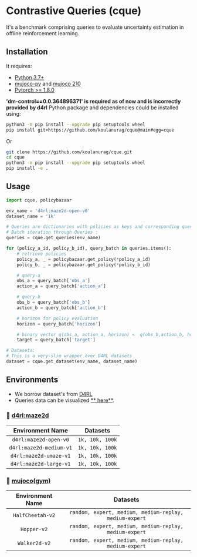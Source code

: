 # Contrastive Queries (cque)

It's a benchmark comprising queries to evaluate uncertainty estimation in offline reinforcement learning.

## Installation

It requires:

- [Python 3.7+](https://www.python.org/downloads/)
- [mujoco-py](https://github.com/openai/mujoco-py) and [mujoco 210](https://www.roboti.us/index.html)
- [Pytorch >= 1.8.0](https://pytorch.org/)

**'dm-control==0.0.364896371' is required as of now and is incorrectly provided by d4rl** 
Python package and dependencies could be installed using:

```bash
python3 -m pip install --upgrade pip setuptools wheel
pip install git+https://github.com/koulanurag/cque@main#egg=cque
```

Or

```bash
git clone https://github.com/koulanurag/cque.git
cd cque
python3 -m pip install --upgrade pip setuptools wheel
pip install -e .
```

## Usage

```python
import cque, policybazaar

env_name = 'd4rl:maze2d-open-v0'
dataset_name = '1k'

# Queries are dictionaries with policies as keys and corresponding queries as values.
# Batch iteration through Queries :
queries = cque.get_queries(env_name)

for (policy_a_id, policy_b_id), query_batch in queries.items():
    # retrieve policies
    policy_a, _ = policybazaar.get_policy(*policy_a_id)
    policy_b, _ = policybazaar.get_policy(*policy_b_id)

    # query-a
    obs_a = query_batch['obs_a']
    action_a = query_batch['action_a']

    # query-b
    obs_b = query_batch['obs_b']
    action_b = query_batch['action_b']

    # horizon for policy evaluation
    horizon = query_batch['horizon']

    # binary vector q(obs_a, action_a, horizon) <  q(obs_b,action_b, horizon)
    target = query_batch['target']

# Datasets:
# This is a very-slim wrapper over D4RL datasets
dataset = cque.get_dataset(env_name, dataset_name)

``` 

## Environments

- We borrow dataset's from [D4RL](https://arxiv.org/abs/2004.07219)
- Queries data can be visualized [**
  here**](https://wandb.ai/koulanurag/cque/reports/Visualization-of-Queries--VmlldzoxMDkxMjcx).

### :low_brightness: [d4rl:maze2d](https://github.com/rail-berkeley/d4rl/wiki/Tasks#maze2d)

|    Environment Name     |    Datasets     |
|:-----------------------:|:---------------:|
|  `d4rl:maze2d-open-v0`  | `1k, 10k, 100k` |
| `d4rl:maze2d-medium-v1` | `1k, 10k, 100k` |
| `d4rl:maze2d-umaze-v1`  | `1k, 10k, 100k` |
| `d4rl:maze2d-large-v1`  | `1k, 10k, 100k` |

### :low_brightness: [mujoco(gym)](https://gym.openai.com/envs/#mujoco)

| Environment Name |                        Datasets                        |
|:----------------:|:------------------------------------------------------:|
| `HalfCheetah-v2` | `random, expert, medium, medium-replay, medium-expert` |
|   `Hopper-v2`    | `random, expert, medium, medium-replay, medium-expert` |
|  `Walker2d-v2`   | `random, expert, medium, medium-replay, medium-expert` |